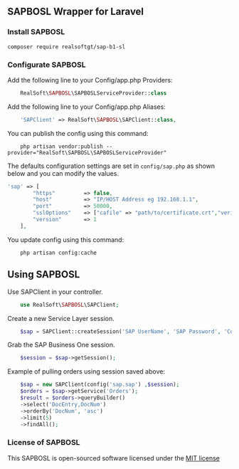 ## SAPBOSL Wrapper for Laravel


### Install SAPBOSL

    composer require realsoftgt/sap-b1-sl

### Configurate SAPBOSL

Add the following line to your Config/app.php  Providers:
```php
    RealSoft\SAPBOSL\SAPBOSLServiceProvider::class
```

Add the following line to your Config/app.php Aliases:
```php
    'SAPClient' => RealSoft\SAPBOSL\SAPClient::class,
```

You can publish the config using this command:
```shell
    php artisan vendor:publish --provider="RealSoft\SAPBOSL\SAPBOSLServiceProvider"
```
 
The defaults configuration settings are set in `config/sap.php` as shown below and you can modify the values.

``` php
'sap' => [
        "https"         => false,
        "host"          => "IP/HOST Address eg 192.168.1.1",
        "port"          => 50000,
        "sslOptions"    => ["cafile" => "path/to/certificate.crt","verify_peer" => true,"verify_peer_name" => true,],
        "version"       => 1
    ],
```

You update config using this command:
```shell
    php artisan config:cache
```

## Using SAPBOSL

Use SAPClient in your controller.
```php
    use RealSoft\SAPBOSL\SAPClient;
```

Create a new Service Layer session.

```php
    $sap = SAPClient::createSession('SAP UserName', 'SAP Password', 'Company DB');
```

Grab the SAP Business One session.

```php
    $session = $sap->getSession();
```

Example of pulling orders using session saved above:

```php
    $sap = new SAPClient(config('sap.sap') ,$session);
    $orders = $sap->getService('Orders');
    $result = $orders->queryBuilder()
    ->select('DocEntry,DocNum')
    ->orderBy('DocNum', 'asc')
    ->limit(5)
    ->findAll();
```
### License of SAPBOSL

This SAPBOSL is open-sourced software licensed under the [MIT license](http://opensource.org/licenses/MIT)
